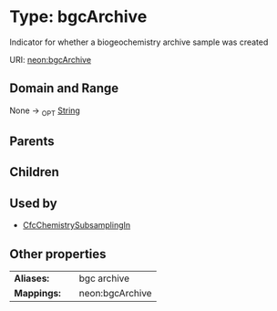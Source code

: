 
# Type: bgcArchive


Indicator for whether a biogeochemistry archive sample was created

URI: [neon:bgcArchive](https://data.neonscience.org/bgcArchive)


## Domain and Range

None ->  <sub>OPT</sub> [String](types/String.md)

## Parents


## Children


## Used by

 * [CfcChemistrySubsamplingIn](CfcChemistrySubsamplingIn.md)

## Other properties

|  |  |  |
| --- | --- | --- |
| **Aliases:** | | bgc archive |
| **Mappings:** | | neon:bgcArchive |

